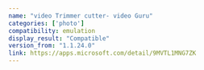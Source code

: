```yaml
---
name: "video Trimmer cutter- video Guru"
categories: ['photo']
compatibility: emulation
display_result: "Compatible"
version_from: "1.1.24.0"
link: https://apps.microsoft.com/detail/9MVTL1MNG7ZK
---
```

